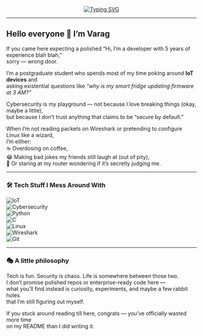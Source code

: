 <!-- Typing SVG Banner -->
<p align="center">
  <a href="https://github.com/varagg">
    <img src="https://readme-typing-svg.demolab.com?font=Fira+Code&weight=600&size=24&pause=1000&color=A020F0&center=true&vCenter=true&width=700&lines=Hello%2C+World...+again.;They+told+me+to+introduce+myself.;So+here+I+am.;Sarcasm+included+free+of+charge." alt="Typing SVG" />
  </a>
</p>

---

## Hello everyone 👋 I’m Varag  

If you came here expecting a polished “Hi, I’m a developer with 5 years of experience blah blah,”  
sorry — wrong door.  

I’m a postgraduate student who spends most of my time poking around **IoT devices** and  
asking existential questions like *“why is my smart fridge updating firmware at 3 AM?”*  

Cybersecurity is my playground — not because I love breaking things (okay, maybe a little),  
but because I don’t trust anything that claims to be “secure by default.”  

When I’m not reading packets on Wireshark or pretending to configure Linux like a wizard,  
I’m either:  
☕ Overdosing on coffee,  
😂 Making bad jokes my friends still laugh at (out of pity),  
🤔 Or staring at my router wondering if it’s secretly judging me.  

---

### 🛠️ Tech Stuff I Mess Around With  

![IoT](https://img.shields.io/badge/-IoT-0078D6?logo=raspberrypi&logoColor=white)  
![Cybersecurity](https://img.shields.io/badge/-Cybersecurity-800080?logo=protonvpn&logoColor=white)  
![Python](https://img.shields.io/badge/-Python-3776AB?logo=python&logoColor=white)  
![C](https://img.shields.io/badge/-C-00599C?logo=c&logoColor=white)  
![Linux](https://img.shields.io/badge/-Linux-FCC624?logo=linux&logoColor=black)  
![Wireshark](https://img.shields.io/badge/-Wireshark-1679A7?logo=wireshark&logoColor=white)  
![Git](https://img.shields.io/badge/-Git-F05032?logo=git&logoColor=white)  

---

### 🎭 A little philosophy  

Tech is fun. Security is chaos. Life is somewhere between those two.  
I don’t promise polished repos or enterprise-ready code here —  
what you’ll find instead is curiosity, experiments, and maybe a few rabbit holes  
that I’m still figuring out myself.  

If you stuck around reading till here, congrats — you’ve officially wasted more time  
on my README than I did writing it.  
